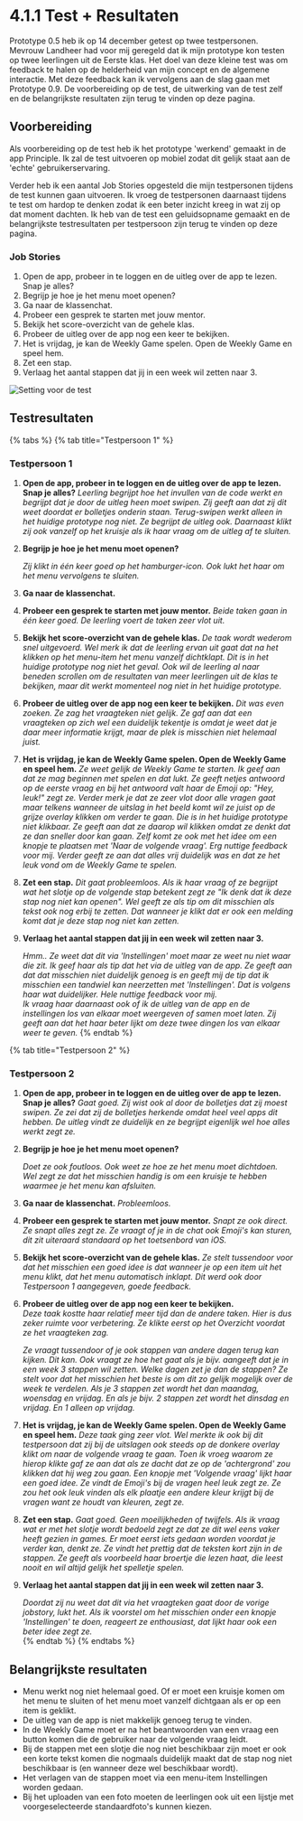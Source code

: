 # 4.1.1 Test + Resultaten

Prototype 0.5 heb ik op 14 december getest op twee testpersonen. Mevrouw Landheer had voor mij geregeld dat ik mijn prototype kon testen op twee leerlingen uit de Eerste klas. Het doel van deze kleine test was om feedback te halen op de helderheid van mijn concept en de algemene interactie. Met deze feedback kan ik vervolgens aan de slag gaan met Prototype 0.9. De voorbereiding op de test, de uitwerking van de test zelf en de belangrijkste resultaten zijn terug te vinden op deze pagina.

## Voorbereiding <a id="voorbereiding"></a>

Als voorbereiding op de test heb ik het prototype 'werkend' gemaakt in de app Principle. Ik zal de test uitvoeren op mobiel zodat dit gelijk staat aan de 'echte' gebruikerservaring.

Verder heb ik een aantal Job Stories opgesteld die mijn testpersonen tijdens de test kunnen gaan uitvoeren. Ik vroeg de testpersonen daarnaast tijdens te test om hardop te denken zodat ik een beter inzicht kreeg in wat zij op dat moment dachten. Ik heb van de test een geluidsopname gemaakt en de belangrijkste testresultaten per testpersoon zijn terug te vinden op deze pagina. 

### Job Stories  <a id="job-stories"></a>

1. Open de app, probeer in te loggen en de uitleg over de app te lezen. Snap je alles?
2. Begrijp je hoe je het menu moet openen?
3. Ga naar de klassenchat.
4. Probeer een gesprek te starten met jouw mentor.
5. Bekijk het score-overzicht van de gehele klas.
6. Probeer de uitleg over de app nog een keer te bekijken.
7. Het is vrijdag, je kan de Weekly Game spelen. Open de Weekly Game en speel hem.
8. Zet een stap. 
9. Verlaag het aantal stappen dat jij in een week wil zetten naar 3.

![Setting voor de test](../../.gitbook/assets/whatsapp-image-2019-01-02-at-19.30.49.jpeg)

## Testresultaten

{% tabs %}
{% tab title="Testpersoon 1" %}
### Testpersoon 1

1. **Open de app, probeer in te loggen en de uitleg over de app te lezen. Snap je alles?** _Leerling begrijpt hoe het invullen van de code werkt en begrijpt dat je door de uitleg heen moet swipen. Zij geeft aan dat zij dit weet doordat er bolletjes onderin staan. Terug-swipen werkt alleen in het huidige prototype nog niet. Ze begrijpt de uitleg ook. Daarnaast klikt zij ook vanzelf op het kruisje als ik haar vraag om de uitleg af te sluiten._  
2. **Begrijp je hoe je het menu moet openen?**

   _Zij klikt in één keer goed op het hamburger-icon. Ook lukt het haar om het menu vervolgens te sluiten._  

3. **Ga naar de klassenchat.**
4. **Probeer een gesprek te starten met jouw mentor.** _Beide taken gaan in één keer goed. De leerling voert de taken zeer vlot uit._  
5. **Bekijk het score-overzicht van de gehele klas.** _De taak wordt wederom snel uitgevoerd. Wel merk ik dat de leerling ervan uit gaat dat na het klikken op het menu-item het menu vanzelf dichtklapt. Dit is in het huidige prototype nog niet het geval. Ook wil de leerling al naar beneden scrollen om de resultaten van meer leerlingen uit de klas te bekijken, maar dit werkt momenteel nog niet in het huidige prototype._  
6. **Probeer de uitleg over de app nog een keer te bekijken.** _Dit was even zoeken. Ze zag het vraagteken niet gelijk. Ze gaf aan dat een vraagteken op zich wel een duidelijk tekentje is omdat je weet dat je daar meer informatie krijgt, maar de plek is misschien niet helemaal juist._  
7. **Het is vrijdag, je kan de Weekly Game spelen. Open de Weekly Game en speel hem.** _Ze weet gelijk de Weekly Game te starten. Ik geef aan dat ze mag beginnen met spelen en dat lukt. Ze geeft netjes antwoord op de eerste vraag en bij het antwoord valt haar de Emoji op: "Hey, leuk!" zegt ze. Verder merk je dat ze zeer vlot door alle vragen gaat maar telkens wanneer de uitslag in het beeld komt wil ze juist op de grijze overlay klikken om verder te gaan. Die is in het huidige prototype niet klikbaar. Ze geeft aan dat ze daarop wil klikken omdat ze denkt dat ze dan sneller door kan gaan. Zelf komt ze ook met het idee om een knopje te plaatsen met 'Naar de volgende vraag'. Erg nuttige feedback voor mij. Verder geeft ze aan dat alles vrij duidelijk was en dat ze het leuk vond om de Weekly Game te spelen._  
8. **Zet een stap.** _Dit gaat probleemloos. Als ik haar vraag of ze begrijpt wat het slotje op de volgende stap betekent zegt ze "Ik denk dat ik deze stap nog niet kan openen". Wel geeft ze als tip om dit misschien als tekst ook nog erbij te zetten. Dat wanneer je klikt dat er ook een melding komt dat je deze stap nog niet kan zetten._  
9. **Verlaag het aantal stappen dat jij in een week wil zetten naar 3.** 

   _Hmm.. Ze weet dat dit via 'Instellingen' moet maar ze weet nu niet waar die zit. Ik geef haar als tip dat het via de uitleg van de app. Ze geeft aan dat dat misschien niet duidelijk genoeg is en geeft mij de tip dat ik misschien een tandwiel kan neerzetten met 'Instellingen'. Dat is volgens haar wat duidelijker. Hele nuttige feedback voor mij.   
   Ik vraag haar daarnaast ook of ik de uitleg van de app en de instellingen los van elkaar moet weergeven of samen moet laten. Zij geeft aan dat het haar beter lijkt om deze twee dingen los van elkaar weer te geven._ 
{% endtab %}

{% tab title="Testpersoon 2" %}
### **Testpersoon 2**

1. **Open de app, probeer in te loggen en de uitleg over de app te lezen. Snap je alles?** _Gaat goed. Zij wist ook al door de bolletjes dat zij moest swipen. Ze zei dat zij de bolletjes herkende omdat heel veel apps dit hebben. De uitleg vindt ze duidelijk en ze begrijpt eigenlijk wel hoe alles werkt zegt ze._  
2. **Begrijp je hoe je het menu moet openen?**

   _Doet ze ook foutloos. Ook weet ze hoe ze het menu moet dichtdoen. Wel zegt ze dat het misschien handig is om een kruisje te hebben waarmee je het menu kan afsluiten._  

3. **Ga naar de klassenchat.** _Probleemloos._  
4. **Probeer een gesprek te starten met jouw mentor.** _Snapt ze ook direct. Ze snapt alles zegt ze. Ze vraagt of je in de chat ook Emoji's kan sturen, dit zit uiteraard standaard op het toetsenbord van iOS._ 
5. **Bekijk het score-overzicht van de gehele klas.** _Ze stelt tussendoor voor dat het misschien een goed idee is dat wanneer je op een item uit het menu klikt, dat het menu automatisch inklapt. Dit werd ook door Testpersoon 1 aangegeven, goede feedback._  
6. **Probeer de uitleg over de app nog een keer te bekijken.**  
   _Deze taak kostte haar relatief meer tijd dan de andere taken. Hier is dus zeker ruimte voor verbetering. Ze klikte eerst op het Overzicht voordat ze het vraagteken zag._   


   _Ze vraagt tussendoor of je ook stappen van andere dagen terug kan kijken. Dit kan. Ook vraagt ze hoe het gaat als je bijv. aangeeft dat je in een week 3 stappen wil zetten. Welke dagen zet je dan de stappen? Ze stelt voor dat het misschien het beste is om dit zo gelijk mogelijk over de week te verdelen. Als je 3 stappen zet wordt het dan maandag, woensdag en vrijdag. En als je bijv. 2 stappen zet wordt het dinsdag en vrijdag. En 1 alleen op vrijdag._

7. **Het is vrijdag, je kan de Weekly Game spelen. Open de Weekly Game en speel hem.** _Deze taak ging zeer vlot. Wel merkte ik ook bij dit testpersoon dat zij bij de uitslagen ook steeds op de donkere overlay klikt om naar de volgende vraag te gaan. Toen ik vroeg waarom ze hierop klikte gaf ze aan dat als ze dacht dat ze op de 'achtergrond' zou klikken dat hij weg zou gaan. Een knopje met 'Volgende vraag' lijkt haar een goed idee. Ze vindt de Emoji's bij de vragen heel leuk zegt ze. Ze zou het ook leuk vinden als elk plaatje een andere kleur krijgt bij de vragen want ze houdt van kleuren, zegt ze._  
8. **Zet een stap.** _Gaat goed. Geen moeilijkheden of twijfels. Als ik vraag wat er met het slotje wordt bedoeld zegt ze dat ze dit wel eens vaker heeft gezien in games. Er moet eerst iets gedaan worden voordat je verder kan, denkt ze.  Ze vindt het prettig dat de teksten kort zijn in de stappen. Ze geeft als voorbeeld haar broertje die lezen haat, die leest nooit en wil altijd gelijk het spelletje spelen._ 
9. **Verlaag het aantal stappen dat jij in een week wil zetten naar 3.** 

   _Doordat zij nu weet dat dit via het vraagteken gaat door de vorige jobstory, lukt het. Als ik voorstel om het misschien onder een knopje 'Instellingen' te doen, reageert ze enthousiast, dat lijkt haar ook een beter idee zegt ze._  
{% endtab %}
{% endtabs %}

## Belangrijkste resultaten

* Menu werkt nog niet helemaal goed. Of er moet een kruisje komen om het menu te sluiten of het menu moet vanzelf dichtgaan als er op een item is geklikt.
* De uitleg van de app is niet makkelijk genoeg terug te vinden. 
* In de Weekly Game moet er na het beantwoorden van een vraag een button komen die de gebruiker naar de volgende vraag leidt. 
* Bij de stappen met een slotje die nog niet beschikbaar zijn moet er ook een korte tekst komen die nogmaals duidelijk maakt dat de stap nog niet beschikbaar is \(en wanneer deze wel beschikbaar wordt\). 
* Het verlagen van de stappen moet via een menu-item Instellingen worden gedaan. 
* Bij het uploaden van een foto moeten de leerlingen ook uit een lijstje met voorgeselecteerde standaardfoto's kunnen kiezen. 



